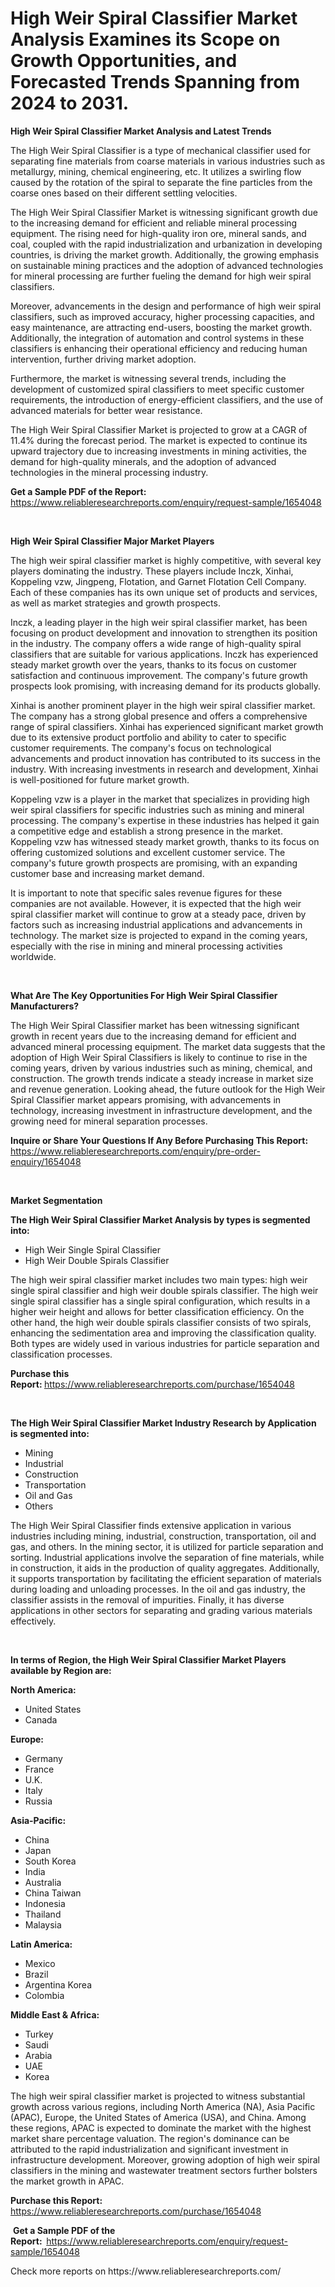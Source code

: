 <p><h1>High Weir Spiral Classifier Market Analysis Examines its Scope on Growth Opportunities, and Forecasted Trends Spanning from 2024 to 2031.</h1></p><p><strong>High Weir Spiral Classifier Market Analysis and Latest Trends</strong></p>
<p><p>The High Weir Spiral Classifier is a type of mechanical classifier used for separating fine materials from coarse materials in various industries such as metallurgy, mining, chemical engineering, etc. It utilizes a swirling flow caused by the rotation of the spiral to separate the fine particles from the coarse ones based on their different settling velocities.</p><p>The High Weir Spiral Classifier Market is witnessing significant growth due to the increasing demand for efficient and reliable mineral processing equipment. The rising need for high-quality iron ore, mineral sands, and coal, coupled with the rapid industrialization and urbanization in developing countries, is driving the market growth. Additionally, the growing emphasis on sustainable mining practices and the adoption of advanced technologies for mineral processing are further fueling the demand for high weir spiral classifiers.</p><p>Moreover, advancements in the design and performance of high weir spiral classifiers, such as improved accuracy, higher processing capacities, and easy maintenance, are attracting end-users, boosting the market growth. Additionally, the integration of automation and control systems in these classifiers is enhancing their operational efficiency and reducing human intervention, further driving market adoption.</p><p>Furthermore, the market is witnessing several trends, including the development of customized spiral classifiers to meet specific customer requirements, the introduction of energy-efficient classifiers, and the use of advanced materials for better wear resistance.</p><p>The High Weir Spiral Classifier Market is projected to grow at a CAGR of 11.4% during the forecast period. The market is expected to continue its upward trajectory due to increasing investments in mining activities, the demand for high-quality minerals, and the adoption of advanced technologies in the mineral processing industry.</p></p>
<p><strong>Get a Sample PDF of the Report:&nbsp;</strong> <a href="https://www.reliableresearchreports.com/enquiry/request-sample/1654048">https://www.reliableresearchreports.com/enquiry/request-sample/1654048</a></p>
<p>&nbsp;</p>
<p><strong>High Weir Spiral Classifier Major Market Players</strong></p>
<p><p>The high weir spiral classifier market is highly competitive, with several key players dominating the industry. These players include Inczk, Xinhai, Koppeling vzw, Jingpeng, Flotation‎, and Garnet Flotation Cell Company. Each of these companies has its own unique set of products and services, as well as market strategies and growth prospects.</p><p>Inczk, a leading player in the high weir spiral classifier market, has been focusing on product development and innovation to strengthen its position in the industry. The company offers a wide range of high-quality spiral classifiers that are suitable for various applications. Inczk has experienced steady market growth over the years, thanks to its focus on customer satisfaction and continuous improvement. The company's future growth prospects look promising, with increasing demand for its products globally.</p><p>Xinhai is another prominent player in the high weir spiral classifier market. The company has a strong global presence and offers a comprehensive range of spiral classifiers. Xinhai has experienced significant market growth due to its extensive product portfolio and ability to cater to specific customer requirements. The company's focus on technological advancements and product innovation has contributed to its success in the industry. With increasing investments in research and development, Xinhai is well-positioned for future market growth.</p><p>Koppeling vzw is a player in the market that specializes in providing high weir spiral classifiers for specific industries such as mining and mineral processing. The company's expertise in these industries has helped it gain a competitive edge and establish a strong presence in the market. Koppeling vzw has witnessed steady market growth, thanks to its focus on offering customized solutions and excellent customer service. The company's future growth prospects are promising, with an expanding customer base and increasing market demand.</p><p>It is important to note that specific sales revenue figures for these companies are not available. However, it is expected that the high weir spiral classifier market will continue to grow at a steady pace, driven by factors such as increasing industrial applications and advancements in technology. The market size is projected to expand in the coming years, especially with the rise in mining and mineral processing activities worldwide.</p></p>
<p>&nbsp;</p>
<p><strong>What Are The Key Opportunities For High Weir Spiral Classifier Manufacturers?</strong></p>
<p><p>The High Weir Spiral Classifier market has been witnessing significant growth in recent years due to the increasing demand for efficient and advanced mineral processing equipment. The market data suggests that the adoption of High Weir Spiral Classifiers is likely to continue to rise in the coming years, driven by various industries such as mining, chemical, and construction. The growth trends indicate a steady increase in market size and revenue generation. Looking ahead, the future outlook for the High Weir Spiral Classifier market appears promising, with advancements in technology, increasing investment in infrastructure development, and the growing need for mineral separation processes.</p></p>
<p><strong>Inquire or Share Your Questions If Any Before Purchasing This Report:</strong> <a href="https://www.reliableresearchreports.com/enquiry/pre-order-enquiry/1654048">https://www.reliableresearchreports.com/enquiry/pre-order-enquiry/1654048</a></p>
<p>&nbsp;</p>
<p><strong>Market Segmentation</strong></p>
<p><strong>The High Weir Spiral Classifier Market Analysis by types is segmented into:</strong></p>
<p><ul><li>High Weir Single Spiral Classifier</li><li>High Weir Double Spirals Classifier</li></ul></p>
<p><p>The high weir spiral classifier market includes two main types: high weir single spiral classifier and high weir double spirals classifier. The high weir single spiral classifier has a single spiral configuration, which results in a higher weir height and allows for better classification efficiency. On the other hand, the high weir double spirals classifier consists of two spirals, enhancing the sedimentation area and improving the classification quality. Both types are widely used in various industries for particle separation and classification processes.</p></p>
<p><strong>Purchase this Report:&nbsp;</strong><a href="https://www.reliableresearchreports.com/purchase/1654048">https://www.reliableresearchreports.com/purchase/1654048</a></p>
<p>&nbsp;</p>
<p><strong>The High Weir Spiral Classifier Market Industry Research by Application is segmented into:</strong></p>
<p><ul><li>Mining</li><li>Industrial</li><li>Construction</li><li>Transportation</li><li>Oil and Gas</li><li>Others</li></ul></p>
<p><p>The High Weir Spiral Classifier finds extensive application in various industries including mining, industrial, construction, transportation, oil and gas, and others. In the mining sector, it is utilized for particle separation and sorting. Industrial applications involve the separation of fine materials, while in construction, it aids in the production of quality aggregates. Additionally, it supports transportation by facilitating the efficient separation of materials during loading and unloading processes. In the oil and gas industry, the classifier assists in the removal of impurities. Finally, it has diverse applications in other sectors for separating and grading various materials effectively.</p></p>
<p>&nbsp;</p>
<p><strong>In terms of Region, the High Weir Spiral Classifier Market Players available by Region are:</strong></p>
<p>
    <p> <strong> North America: </strong>
        <ul>
            <li>United States</li>
            <li>Canada</li>
        </ul>
        </p> 
    <p> <strong> Europe: </strong>
        <ul>
            <li>Germany</li>
            <li>France</li>
            <li>U.K.</li>
            <li>Italy</li>
            <li>Russia</li>
        </ul>
        </p> 
    <p> <strong> Asia-Pacific: </strong>
        <ul>
            <li>China</li>
            <li>Japan</li>
            <li>South Korea</li>
            <li>India</li>
            <li>Australia</li>
            <li>China Taiwan</li>
            <li>Indonesia</li>
            <li>Thailand</li>
            <li>Malaysia</li>
        </ul>
        </p> 
    <p> <strong> Latin America: </strong>
        <ul>
            <li>Mexico</li>
            <li>Brazil</li>
            <li>Argentina Korea</li>
            <li>Colombia</li>
        </ul>
        </p> 
    <p> <strong> Middle East & Africa: </strong>
        <ul>
            <li>Turkey</li>
            <li>Saudi</li>
            <li>Arabia</li>
            <li>UAE</li>
            <li>Korea</li>
        </ul>
    </p>
    </p>
<p><p>The high weir spiral classifier market is projected to witness substantial growth across various regions, including North America (NA), Asia Pacific (APAC), Europe, the United States of America (USA), and China. Among these regions, APAC is expected to dominate the market with the highest market share percentage valuation. The region's dominance can be attributed to the rapid industrialization and significant investment in infrastructure development. Moreover, growing adoption of high weir spiral classifiers in the mining and wastewater treatment sectors further bolsters the market growth in APAC.</p></p>
<p><strong>Purchase this Report: </strong><a href="https://www.reliableresearchreports.com/purchase/1654048">https://www.reliableresearchreports.com/purchase/1654048</a></p>
<p>&nbsp;<strong>Get a Sample PDF of the Report:&nbsp;&nbsp;</strong><a href="https://www.reliableresearchreports.com/enquiry/request-sample/1654048">https://www.reliableresearchreports.com/enquiry/request-sample/1654048</a></p>
<p><strong></strong></p>
<p>Check more reports on https://www.reliableresearchreports.com/</p>